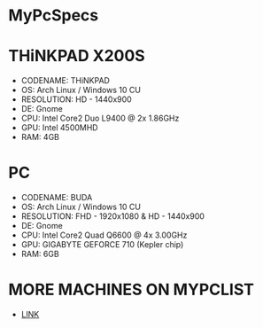 # MyPcSpecs

# THiNKPAD X200S

* CODENAME: THiNKPAD
* OS: Arch Linux / Windows 10 CU
* RESOLUTION: HD - 1440x900
* DE: Gnome
* CPU: Intel Core2 Duo L9400 @ 2x 1.86GHz
* GPU: Intel 4500MHD
* RAM: 4GB

# PC

* CODENAME: BUDA
* OS: Arch Linux / Windows 10 CU
* RESOLUTION: FHD - 1920x1080 & HD - 1440x900
* DE: Gnome
* CPU: Intel Core2 Quad Q6600 @ 4x 3.00GHz
* GPU: GIGABYTE GEFORCE 710 (Kepler chip)
* RAM: 6GB

# MORE MACHINES ON MYPCLIST 

* <a href="http://www.mypclist.net/u/wpmaster">LINK</a>
